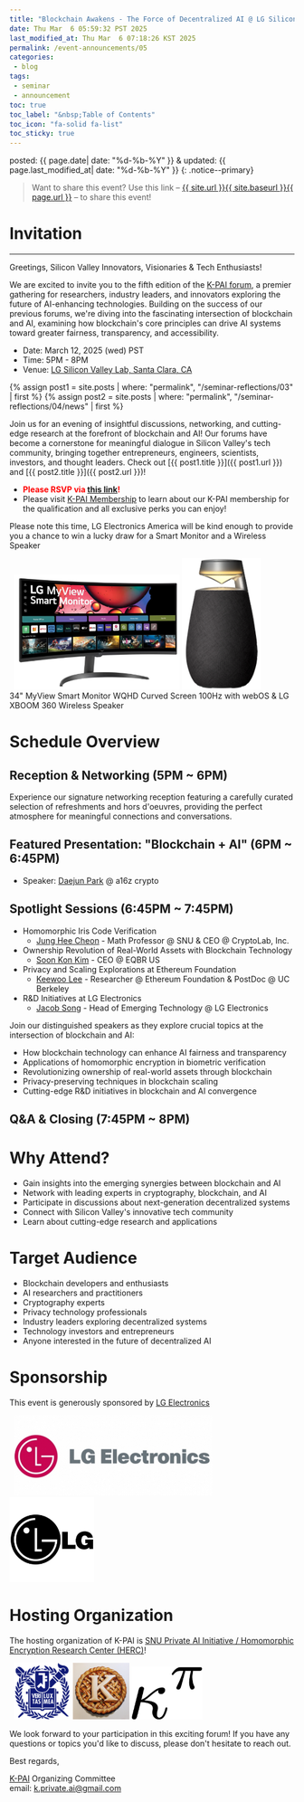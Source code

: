 ```yaml
---
title: "Blockchain Awakens - The Force of Decentralized AI @ LG Silicon Valley Lab!"
date: Thu Mar  6 05:59:32 PST 2025
last_modified_at: Thu Mar  6 07:18:26 KST 2025
permalink: /event-announcements/05
categories:
 - blog
tags:
 - seminar
 - announcement
toc: true
toc_label: "&nbsp;Table of Contents"
toc_icon: "fa-solid fa-list"
toc_sticky: true
---
```


posted: {{ page.date| date: "%d-%b-%Y" }}
&amp;
updated: {{ page.last_modified_at| date: "%d-%b-%Y" }}
{: .notice--primary}

> Want to share this event?
Use this link
&ndash; <a href="{{ page.url }}">{{ site.url }}{{ site.baseurl }}{{ page.url }}</a> &ndash;
to share this event!

# Invitation

---
Greetings, Silicon Valley Innovators, Visionaries & Tech Enthusiasts!

We are excited to invite you to the fifth edition of the [K-PAI forum](/), a premier gathering for researchers, industry leaders, and innovators exploring the future of AI-enhancing technologies. Building on the success of our previous forums, we're diving into the fascinating intersection of blockchain and AI, examining how blockchain's core principles can drive AI systems toward greater fairness, transparency, and accessibility.

- Date: March 12, 2025 (wed) PST
- Time: 5PM - 8PM
- Venue: [LG Silicon Valley Lab, Santa Clara, CA](https://maps.app.goo.gl/WdcXuf8n6FDktnJY8)

{% assign post1 = site.posts | where: "permalink", "/seminar-reflections/03" | first %}
{% assign post2 = site.posts | where: "permalink", "/seminar-reflections/04/news" | first %}

Join us for an evening of insightful discussions, networking, and cutting-edge research at the forefront of blockchain and AI! Our forums have become a cornerstone for meaningful dialogue in Silicon Valley's tech community, bringing together entrepreneurs, engineers, scientists, investors, and thought leaders.
Check out [{{ post1.title }}]({{ post1.url }}) and [{{ post2.title }}]({{ post2.url }})!

- <font color="red"><strong>Please RSVP via <a href="https://lu.ma/s5pus5dw">this link</a>!</strong></font>
- Please visit [K-PAI Membership](/membership)
to learn about our K-PAI membership
for the qualification and all exclusive perks you can enjoy!

Please note this time, LG Electronics America will be kind enough to provide you a chance to win a lucky draw
for a Smart Monitor and a Wireless Speaker


<div class="img-container-justified">
&nbsp;
<img width="293" height="202" src="/resource/seminars/05/Monitor_34SR60QC-B_gallery_02_5000x5000.png">
<img width="140" height="232" src="/resource/seminars/05/speaker-01.png">
&nbsp;
</div>
<figcaption>
34" MyView Smart Monitor WQHD Curved Screen 100Hz with webOS &amp; LG XBOOM 360 Wireless Speaker
</figcaption>

<!--div class="img-container">
<img src="/resource/seminars/05/Monitor_34SR60QC-B_gallery_02_5000x5000.png">
</div>

<div class="img-container">
<img width="140" height="232" src="/resource/seminars/05/speaker-01.png">
</div-->

<!--***Please note: This event will be conducted in Korean.***-->

# Schedule Overview

## Reception & Networking (5PM ~ 6PM)

Experience our signature networking reception featuring a carefully curated selection of refreshments and hors d'oeuvres, providing the perfect atmosphere for meaningful connections and conversations.

## Featured Presentation: "Blockchain + AI" (6PM ~ 6:45PM)
- Speaker: [Daejun Park](https://www.linkedin.com/in/daejunpark/) @ a16z crypto

## Spotlight Sessions (6:45PM ~ 7:45PM)

- Homomorphic Iris Code Verification
    - [Jung Hee Cheon](https://en.wikipedia.org/wiki/Jung_Hee_Cheon) - Math Professor @ SNU &amp; CEO @ CryptoLab, Inc.
- Ownership Revolution of Real-World Assets with Blockchain Technology
    - [Soon Kon Kim](https://www.linkedin.com/in/soon-kim-b316a427/) - CEO @ EQBR US
- Privacy and Scaling Explorations at Ethereum Foundation
    - [Keewoo Lee](https://www.linkedin.com/in/keewoolee/) - Researcher @ Ethereum Foundation &amp; PostDoc @ UC Berkeley
- R&D Initiatives at LG Electronics
    - [Jacob Song](https://www.linkedin.com/in/jacob-song-1bb2301/) - Head of Emerging Technology @ LG Electronics

Join our distinguished speakers as they explore crucial topics at the intersection of blockchain and AI:

- How blockchain technology can enhance AI fairness and transparency
- Applications of homomorphic encryption in biometric verification
- Revolutionizing ownership of real-world assets through blockchain
- Privacy-preserving techniques in blockchain scaling
- Cutting-edge R&D initiatives in blockchain and AI convergence

## Q&A &amp; Closing (7:45PM ~ 8PM)

# Why Attend?

- Gain insights into the emerging synergies between blockchain and AI
- Network with leading experts in cryptography, blockchain, and AI
- Participate in discussions about next-generation decentralized systems
- Connect with Silicon Valley's innovative tech community
- Learn about cutting-edge research and applications

# Target Audience

- Blockchain developers and enthusiasts
- AI researchers and practitioners
- Cryptography experts
- Privacy technology professionals
- Industry leaders exploring decentralized systems
- Technology investors and entrepreneurs
- Anyone interested in the future of decentralized AI

# Sponsorship

This event is generously sponsored by [LG Electronics](https://www.lg.com/us/)

<div class="img-container-justified">
&nbsp;
<img width="350" src="/resource/company-logos/LG_Electronics_logo.png">
<img width="150" src="/resource/company-logos/lg-company.svg">
&nbsp;
</div>

# Hosting Organization

The hosting organization of K-PAI is <a href="https://imdarc.snu.ac.kr/?page_id=2129&lang=en">SNU Private AI Initiative / Homomorphic Encryption Research Center (HERC)</a>!

<div class="img-container-justified">
&nbsp;
<img width="100" src="/assets/images/SNU-logo.png">
<img width="100" src="/assets/images/k-on-pie.png">
<img width="125" src="/assets/images/kappa-to-pi.png">
&nbsp;
</div>

We look forward to your participation in this exciting forum! If you have any questions or topics you'd like to discuss, please don't hesitate to reach out.

Best regards,

[K-PAI](/) Organizing Committee
<br>
email: <a href="mailto:k.private.ai@gmail.com">k.private.ai@gmail.com</a>

